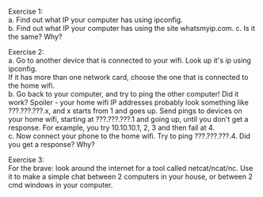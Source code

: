 Exercise 1:<br>
a. Find out what IP your computer has using ipconfig. <br>
b. Find out what IP your computer has using the site whatsmyip.com.
c. Is it the same? Why? <br>

Exercise 2:<br>
a. Go to another device that is connected to your wifi. Look up it's ip using ipconfig.<br>
If it has more than one network card, choose the one that is connected to the home wifi.<br>
b. Go back to your computer, and try to ping the other computer! Did it work?
Spoiler - your home wifi IP addresses probably look something like ???.???.???.x, and x starts from 1 and goes up. 
Send pings to devices on your home wifi, starting at ???.???.???.1 and going up, until you don't get a response. For example, you try 10.10.10.1, 2, 3 and then fail at 4.<br>
c. Now connect your phone to the home wifi. Try to ping ???.???.???.4. Did you get a response? Why?
<br>

Exercise 3:<br>
For the brave: look around the internet for a tool called netcat/ncat/nc. Use it to make a simple chat between 2 computers in your house, or between 2 cmd windows in your computer.<br>